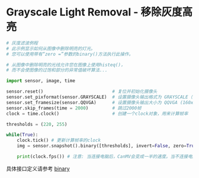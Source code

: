 Grayscale Light Removal - 移除灰度高亮
=============================================

```python
# 灰度滤波例程
# 此示例显示如何从图像中删除明亮的灯光。
# 您可以使用带有“zero =”参数的binary()方法执行此操作。

# 从图像中删除明亮的光线允许您在图像上使用histeq()，
# 而不会使图像的过饱和部分的异常值破坏算法...

import sensor, image, time

sensor.reset()                          # 复位并初始化摄像头
sensor.set_pixformat(sensor.GRAYSCALE)  # 设置摄像头输出格式为 GRAYSCALE（也可以是RGB565）
sensor.set_framesize(sensor.QQVGA)      # 设置摄像头输出大小为 QQVGA (160x120)
sensor.skip_frames(time = 2000)         # 跳过2000帧
clock = time.clock()                    # 创建一个clock对象，用来计算帧率

thresholds = (220, 255)

while(True):
    clock.tick() # 更新计算帧率的clock
    img = sensor.snapshot().binary([thresholds], invert=False, zero=True)

    print(clock.fps()) # 注意: 当连接电脑后，CanMV会变成一半的速度。当不连接电脑，帧率会增加。

```

具体接口定义请参考 [binary](../../library/canmv/image.md#binary)

